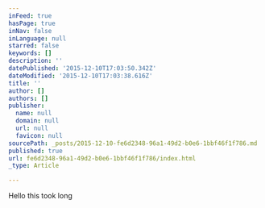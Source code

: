 ```yaml
---
inFeed: true
hasPage: true
inNav: false
inLanguage: null
starred: false
keywords: []
description: ''
datePublished: '2015-12-10T17:03:50.342Z'
dateModified: '2015-12-10T17:03:38.616Z'
title: ''
author: []
authors: []
publisher:
  name: null
  domain: null
  url: null
  favicon: null
sourcePath: _posts/2015-12-10-fe6d2348-96a1-49d2-b0e6-1bbf46f1f786.md
published: true
url: fe6d2348-96a1-49d2-b0e6-1bbf46f1f786/index.html
_type: Article

---
```

Hello this took long